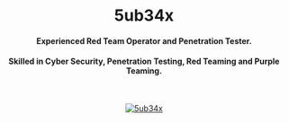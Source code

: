 <h1 align="center">5ub34x</h1>
<h4 align="center">Experienced Red Team Operator and Penetration Tester.</h4>
<h4 align="center">Skilled in Cyber Security, Penetration Testing, Red Teaming and Purple Teaming.</h4>
<br>
<p align="center"> <a href="https://twitter.com/5ub34x" target="blank"><img src="https://img.shields.io/twitter/follow/5ub34x?logo=twitter&style=for-the-badge" alt="5ub34x" /></a> </p>
